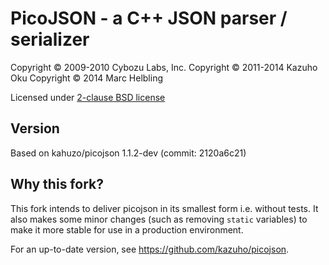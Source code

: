 # PicoJSON - a C++ JSON parser / serializer

Copyright &copy; 2009-2010 Cybozu Labs, Inc.
Copyright &copy; 2011-2014 Kazuho Oku
Copyright &copy; 2014 Marc Helbling

Licensed under [2-clause BSD license](http://opensource.org/licenses/BSD-2-Clause)

## Version

Based on kahuzo/picojson 1.1.2-dev (commit: 2120a6c21)

## Why this fork?

This fork intends to deliver picojson in its smallest form i.e. without tests. It also makes some minor changes (such as removing `static` variables) to make it more stable for use in a production environment.

For an up-to-date version, see https://github.com/kazuho/picojson.
